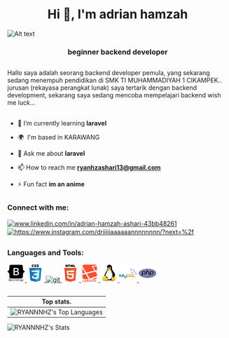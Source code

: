 


<h1 align="center">Hi 👋, I'm adrian hamzah</h1>

<img src="https://www.google.com/url?sa=i&url=https%3A%2F%2Fid.picmix.com%2Fstamp%2FBlue-Lock-2498481&psig=AOvVaw0v1EbxsNneAEMsBzwiFeq_&ust=1703445503687000&source=images&cd=vfe&opi=89978449&ved=0CBEQjRxqFwoTCJCqy9OjpoMDFQAAAAAdAAAAABAQ" alt="Alt text" title="Optional title">

<h3 align="center">beginner backend developer</h3>

##
Hallo saya adalah seorang backend developer pemula, yang sekarang sedang menempuh pendidikan di SMK TI MUHAMMADIYAH 1 CIKAMPEK.. jurusan (rekayasa perangkat lunak) saya tertarik dengan backend development, sekarang saya sedang 
mencoba mempelajari backend wish me luck...
##
##
- 🌱 I’m currently learning **laravel**

-  🌍  I'm based in KARAWANG

- 💬 Ask me about **laravel**

- 📫 How to reach me **ryanhzashari13@gmail.com**

- ⚡ Fun fact **im an anime**

##


<h3 align="left">Connect with me:</h3>
<p align="left">
<a href="https://linkedin.com/in/www.linkedin.com/in/adrian-hamzah-ashari-43bb48261" target="blank"><img align="center" src="https://raw.githubusercontent.com/rahuldkjain/github-profile-readme-generator/master/src/images/icons/Social/linked-in-alt.svg" alt="www.linkedin.com/in/adrian-hamzah-ashari-43bb48261" height="30" width="40" /></a>
<a href="https://instagram.com/https://www.instagram.com/driiiiiaaaaaannnnnnnn/?next=%2f" target="blank"><img align="center" src="https://raw.githubusercontent.com/rahuldkjain/github-profile-readme-generator/master/src/images/icons/Social/instagram.svg" alt="https://www.instagram.com/driiiiiaaaaaannnnnnnn/?next=%2f" height="30" width="40" /></a>
</p>

##


<h3 align="left">Languages and Tools:</h3>

 <p align="left"> <a href="https://getbootstrap.com" target="_blank" rel="noreferrer"> <img src="https://raw.githubusercontent.com/devicons/devicon/master/icons/bootstrap/bootstrap-plain-wordmark.svg" alt="bootstrap" width="40" height="40"/> </a> <a href="https://www.w3schools.com/css/" target="_blank" rel="noreferrer"> <img src="https://raw.githubusercontent.com/devicons/devicon/master/icons/css3/css3-original-wordmark.svg" alt="css3" width="40" height="40"/> </a> <a href="https://git-scm.com/" target="_blank" rel="noreferrer"> <img src="https://www.vectorlogo.zone/logos/git-scm/git-scm-icon.svg" alt="git" width="40" height="40"/> </a> <a href="https://www.w3.org/html/" target="_blank" rel="noreferrer"> <img src="https://raw.githubusercontent.com/devicons/devicon/master/icons/html5/html5-original-wordmark.svg" alt="html5" width="40" height="40"/> </a> <a href="https://laravel.com/" target="_blank" rel="noreferrer"> <img src="https://raw.githubusercontent.com/devicons/devicon/master/icons/laravel/laravel-plain-wordmark.svg" alt="laravel" width="40" height="40"/> </a> <a href="https://www.linux.org/" target="_blank" rel="noreferrer"> <img src="https://raw.githubusercontent.com/devicons/devicon/master/icons/linux/linux-original.svg" alt="linux" width="40" height="40"/> </a> <a href="https://www.mysql.com/" target="_blank" rel="noreferrer"> <img src="https://raw.githubusercontent.com/devicons/devicon/master/icons/mysql/mysql-original-wordmark.svg" alt="mysql" width="40" height="40"/> </a> <a href="https://www.php.net" target="_blank" rel="noreferrer"> <img src="https://raw.githubusercontent.com/devicons/devicon/master/icons/php/php-original.svg" alt="php" width="40" height="40"/> </a></p>


##



| Top stats.   |
|--------------|
| ![RYANNNHZ's Top Languages](https://github-readme-stats.vercel.app/api/top-langs/?username=RYANNNHZ&theme=vue-dark&show_icons=true&hide_border=true&layout=compact)
   ![RYANNNHZ's Stats](https://github-readme-stats.vercel.app/api?username=RYANNNHZ&theme=vue-dark&show_icons=true&hide_border=true&count_private=true)
